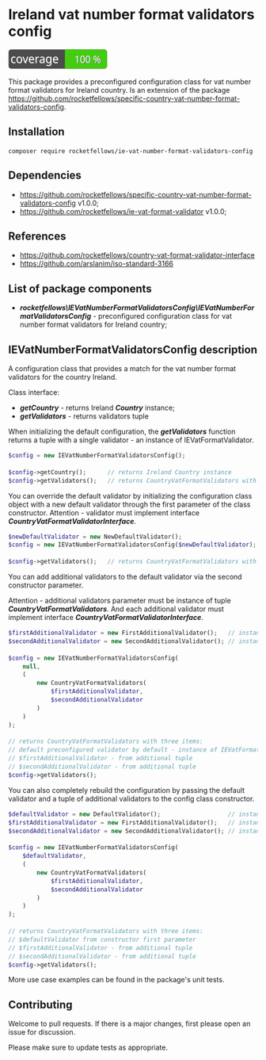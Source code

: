 # Ireland vat number format validators config

![Code Coverage Badge](./badge.svg)

This package provides a preconfigured configuration class for vat number format validators for Ireland country.
Is an extension of the package https://github.com/rocketfellows/specific-country-vat-number-format-validators-config.

## Installation

```shell
composer require rocketfellows/ie-vat-number-format-validators-config
```

## Dependencies

- https://github.com/rocketfellows/specific-country-vat-number-format-validators-config v1.0.0;
- https://github.com/rocketfellows/ie-vat-format-validator v1.0.0;

## References

- https://github.com/rocketfellows/country-vat-format-validator-interface
- https://github.com/arslanim/iso-standard-3166

## List of package components

- **_rocketfellows\IEVatNumberFormatValidatorsConfig\IEVatNumberFormatValidatorsConfig_** - preconfigured configuration class for vat number format validators for Ireland country;

## IEVatNumberFormatValidatorsConfig description

A configuration class that provides a match for the vat number format validators for the country Ireland.

Class interface:
- **_getCountry_** - returns Ireland **_Country_** instance;
- **_getValidators_** - returns validators tuple

When initializing the default configuration, the **_getValidators_** function returns a tuple with a single validator - an instance of IEVatFormatValidator.

```php
$config = new IEVatNumberFormatValidatorsConfig();

$config->getCountry();      // returns Ireland Country instance
$config->getValidators();   // returns CountryVatFormatValidators with one item - instance of IEVatFormatValidator
```

You can override the default validator by initializing the configuration class object with a new default validator through the first parameter of the class constructor.
Attention - validator must implement interface **_CountryVatFormatValidatorInterface_**.

```php
$newDefaultValidator = new NewDefaultValidator();                       // instance of CountryVatFormatValidatorInterface
$config = new IEVatNumberFormatValidatorsConfig($newDefaultValidator);  // initialize with new default validator

$config->getValidators();   // returns CountryVatFormatValidators with one item - $newDefaultValidator
```

You can add additional validators to the default validator via the second constructor parameter.

Attention - additional validators parameter must be instance of tuple **_CountryVatFormatValidators_**.
And each additional validator must implement interface **_CountryVatFormatValidatorInterface_**.

```php
$firstAdditionalValidator = new FirstAdditionalValidator();   // instance of CountryVatFormatValidatorInterface
$secondAdditionalValidator = new SecondAdditionalValidator(); // instance of CountryVatFormatValidatorInterface

$config = new IEVatNumberFormatValidatorsConfig(
    null,
    (
        new CountryVatFormatValidators(
            $firstAdditionalValidator,
            $secondAdditionalValidator
        )
    )
);

// returns CountryVatFormatValidators with three items:
// default preconfigured validator by default - instance of IEVatFormatValidator
// $firstAdditionalValidator - from additional tuple
// $secondAdditionalValidator - from additional tuple
$config->getValidators();
```

You can also completely rebuild the configuration by passing the default validator and a tuple of additional validators to the config class constructor.

```php
$defaultValidator = new DefaultValidator();                   // instance of CountryVatFormatValidatorInterface
$firstAdditionalValidator = new FirstAdditionalValidator();   // instance of CountryVatFormatValidatorInterface
$secondAdditionalValidator = new SecondAdditionalValidator(); // instance of CountryVatFormatValidatorInterface

$config = new IEVatNumberFormatValidatorsConfig(
    $defaultValidator,
    (
        new CountryVatFormatValidators(
            $firstAdditionalValidator,
            $secondAdditionalValidator
        )
    )
);

// returns CountryVatFormatValidators with three items:
// $defaultValidator from constructor first parameter
// $firstAdditionalValidator - from additional tuple
// $secondAdditionalValidator - from additional tuple
$config->getValidators();
```

More use case examples can be found in the package's unit tests.

## Contributing

Welcome to pull requests. If there is a major changes, first please open an issue for discussion.

Please make sure to update tests as appropriate.
